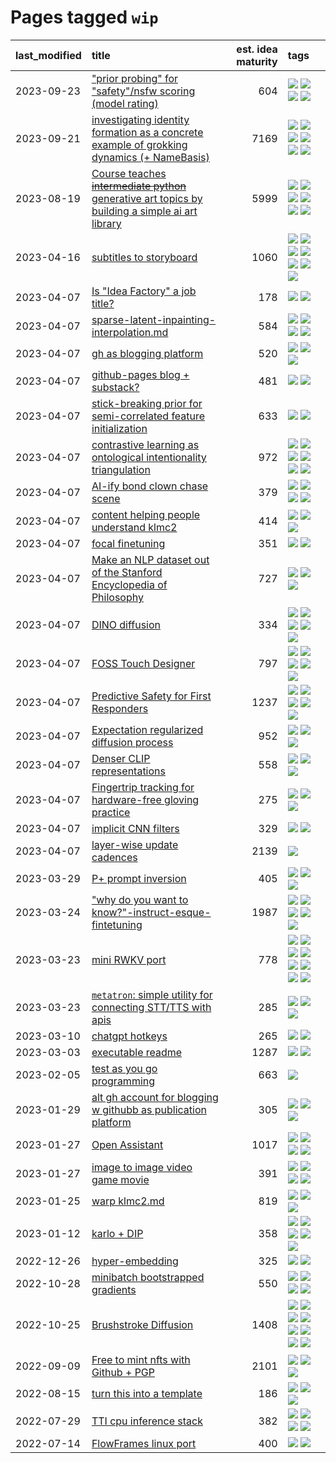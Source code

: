 # Pages tagged `wip`

|last_modified|title|est. idea maturity|tags
|:---|:---|---:|:---|
|2023-09-23|["prior probing" for "safety"/nsfw scoring (model rating)](../prior_probing.md)|604|[![](https://img.shields.io/badge/tag-alignment-82f36e)](../tags/alignment.md) [![](https://img.shields.io/badge/tag-experimental-77485f)](../tags/experimental.md) [![](https://img.shields.io/badge/tag-mechanistic_interpretability-f59257)](../tags/mechanistic_interpretability.md) [![](https://img.shields.io/badge/tag-wip-496a1)](../tags/wip.md)|
|2023-09-21|[investigating identity formation as a concrete example of grokking dynamics (+ NameBasis)](../identity_grokking_dynamics.md)|7169|[![](https://img.shields.io/badge/tag-alignment-82f36e)](../tags/alignment.md) [![](https://img.shields.io/badge/tag-experimental-77485f)](../tags/experimental.md) [![](https://img.shields.io/badge/tag-interpretability-539c8)](../tags/interpretability.md) [![](https://img.shields.io/badge/tag-publication-7fe3bd)](../tags/publication.md) [![](https://img.shields.io/badge/tag-safety-a3de36)](../tags/safety.md) [![](https://img.shields.io/badge/tag-wip-496a1)](../tags/wip.md)|
|2023-08-19|[Course teaches ~~intermediate python~~ generative art topics by building a simple ai art library](../Course_teaches_basic_python_by_building_a_simple_ai_art_library.md)|5999|[![](https://img.shields.io/badge/tag-curriculum-e33481)](../tags/curriculum.md) [![](https://img.shields.io/badge/tag-education-d2ea1b)](../tags/education.md) [![](https://img.shields.io/badge/tag-from_issue-50c04b)](../tags/from_issue.md) [![](https://img.shields.io/badge/tag-public_good-36f98)](../tags/public_good.md) [![](https://img.shields.io/badge/tag-publication-7fe3bd)](../tags/publication.md) [![](https://img.shields.io/badge/tag-wip-496a1)](../tags/wip.md)|
|2023-04-16|[subtitles to storyboard](../subtitles-to-storyboard.md)|1060|[![](https://img.shields.io/badge/tag-accessibility-abf295)](../tags/accessibility.md) [![](https://img.shields.io/badge/tag-animation-b7fb0)](../tags/animation.md) [![](https://img.shields.io/badge/tag-completed-d548d8)](../tags/completed.md) [![](https://img.shields.io/badge/tag-open_source-394ee4)](../tags/open_source.md) [![](https://img.shields.io/badge/tag-prompting-b25b5)](../tags/prompting.md) [![](https://img.shields.io/badge/tag-tooling-76bb24)](../tags/tooling.md) [![](https://img.shields.io/badge/tag-wip-496a1)](../tags/wip.md)|
|2023-04-07|[Is "Idea Factory" a job title?](../idea_factory.md)|178|[![](https://img.shields.io/badge/tag-meta-a682e)](../tags/meta.md) [![](https://img.shields.io/badge/tag-wip-496a1)](../tags/wip.md)|
|2023-04-07|[sparse-latent-inpainting-interpolation.md](../sparse-latent-inpainting-interpolation.md)|584|[![](https://img.shields.io/badge/tag-animation-b7fb0)](../tags/animation.md) [![](https://img.shields.io/badge/tag-prompting-b25b5)](../tags/prompting.md) [![](https://img.shields.io/badge/tag-tooling-76bb24)](../tags/tooling.md) [![](https://img.shields.io/badge/tag-wip-496a1)](../tags/wip.md)|
|2023-04-07|[gh as blogging platform](../gh_as_blogging_platform.md)|520|[![](https://img.shields.io/badge/tag-publication-7fe3bd)](../tags/publication.md) [![](https://img.shields.io/badge/tag-tooling-76bb24)](../tags/tooling.md) [![](https://img.shields.io/badge/tag-wip-496a1)](../tags/wip.md)|
|2023-04-07|[github-pages blog + substack?](../gh-pages-blog-plus-substack.md)|481|[![](https://img.shields.io/badge/tag-tooling-76bb24)](../tags/tooling.md) [![](https://img.shields.io/badge/tag-wip-496a1)](../tags/wip.md)|
|2023-04-07|[stick-breaking prior for semi-correlated feature initialization](../stickbreaking-init.md)|633|[![](https://img.shields.io/badge/tag-experimental-77485f)](../tags/experimental.md) [![](https://img.shields.io/badge/tag-wip-496a1)](../tags/wip.md)|
|2023-04-07|[contrastive learning as ontological intentionality triangulation](../contrastive_learning_as_ontological_intentionality_triangulation.md)|972|[![](https://img.shields.io/badge/tag-meta-a682e)](../tags/meta.md) [![](https://img.shields.io/badge/tag-philosophy-e168be)](../tags/philosophy.md) [![](https://img.shields.io/badge/tag-semiotics-759071)](../tags/semiotics.md) [![](https://img.shields.io/badge/tag-synesthesia-7a219d)](../tags/synesthesia.md) [![](https://img.shields.io/badge/tag-theory-a777bf)](../tags/theory.md) [![](https://img.shields.io/badge/tag-wip-496a1)](../tags/wip.md)|
|2023-04-07|[AI-ify bond clown chase scene](../bond_clown_chase_scene.md)|379|[![](https://img.shields.io/badge/tag-animation-b7fb0)](../tags/animation.md) [![](https://img.shields.io/badge/tag-experimental-77485f)](../tags/experimental.md) [![](https://img.shields.io/badge/tag-foundation-83cbca)](../tags/foundation.md) [![](https://img.shields.io/badge/tag-wip-496a1)](../tags/wip.md)|
|2023-04-07|[content helping people understand klmc2](../explaining_klmc2.md)|414|[![](https://img.shields.io/badge/tag-meta-a682e)](../tags/meta.md) [![](https://img.shields.io/badge/tag-tooling-76bb24)](../tags/tooling.md) [![](https://img.shields.io/badge/tag-wip-496a1)](../tags/wip.md)|
|2023-04-07|[focal finetuning](../focal_finetuning.md)|351|[![](https://img.shields.io/badge/tag-tooling-76bb24)](../tags/tooling.md) [![](https://img.shields.io/badge/tag-wip-496a1)](../tags/wip.md)|
|2023-04-07|[Make an NLP dataset out of the Stanford Encyclopedia of Philosophy](../sep_dataset.md)|727|[![](https://img.shields.io/badge/tag-dataset-98b52b)](../tags/dataset.md) [![](https://img.shields.io/badge/tag-publication-7fe3bd)](../tags/publication.md) [![](https://img.shields.io/badge/tag-wip-496a1)](../tags/wip.md)|
|2023-04-07|[DINO diffusion](../DINO-diffusion.md)|334|[![](https://img.shields.io/badge/tag-completed-d548d8)](../tags/completed.md) [![](https://img.shields.io/badge/tag-experimental-77485f)](../tags/experimental.md) [![](https://img.shields.io/badge/tag-nerf-29349d)](../tags/nerf.md) [![](https://img.shields.io/badge/tag-tooling-76bb24)](../tags/tooling.md) [![](https://img.shields.io/badge/tag-wip-496a1)](../tags/wip.md)|
|2023-04-07|[FOSS Touch Designer](../FOSS_touch_designer.md)|797|[![](https://img.shields.io/badge/tag-alignment-82f36e)](../tags/alignment.md) [![](https://img.shields.io/badge/tag-animation-b7fb0)](../tags/animation.md) [![](https://img.shields.io/badge/tag-publicgood-97a75e)](../tags/publicgood.md) [![](https://img.shields.io/badge/tag-tooling-76bb24)](../tags/tooling.md) [![](https://img.shields.io/badge/tag-wip-496a1)](../tags/wip.md)|
|2023-04-07|[Predictive Safety for First Responders](../safety-officer.md)|1237|[![](https://img.shields.io/badge/tag-completed-d548d8)](../tags/completed.md) [![](https://img.shields.io/badge/tag-dataset-98b52b)](../tags/dataset.md) [![](https://img.shields.io/badge/tag-publication-7fe3bd)](../tags/publication.md) [![](https://img.shields.io/badge/tag-publicgood-97a75e)](../tags/publicgood.md) [![](https://img.shields.io/badge/tag-wip-496a1)](../tags/wip.md)|
|2023-04-07|[Expectation regularized diffusion process](../expectation-regularized-diffusion.md)|952|[![](https://img.shields.io/badge/tag-experimental-77485f)](../tags/experimental.md) [![](https://img.shields.io/badge/tag-stability-43d799)](../tags/stability.md) [![](https://img.shields.io/badge/tag-wip-496a1)](../tags/wip.md)|
|2023-04-07|[Denser CLIP representations](../denser-CLIP.md)|558|[![](https://img.shields.io/badge/tag-experimental-77485f)](../tags/experimental.md) [![](https://img.shields.io/badge/tag-tooling-76bb24)](../tags/tooling.md) [![](https://img.shields.io/badge/tag-wip-496a1)](../tags/wip.md)|
|2023-04-07|[Fingertrip tracking for hardware-free gloving practice](../fingertrip_tracking_for_hardware_free_gloveing_practice.md)|275|[![](https://img.shields.io/badge/tag-experimental-77485f)](../tags/experimental.md) [![](https://img.shields.io/badge/tag-tooling-76bb24)](../tags/tooling.md) [![](https://img.shields.io/badge/tag-wip-496a1)](../tags/wip.md)|
|2023-04-07|[implicit CNN filters](../implicit-cnn-filters.md)|329|[![](https://img.shields.io/badge/tag-experimental-77485f)](../tags/experimental.md) [![](https://img.shields.io/badge/tag-wip-496a1)](../tags/wip.md)|
|2023-04-07|[layer-wise update cadences](../layer-wise-update-cadences.md)|2139|[![](https://img.shields.io/badge/tag-wip-496a1)](../tags/wip.md)|
|2023-03-29|[P+ prompt inversion](../p_plus_inversion.md)|405|[![](https://img.shields.io/badge/tag-prompting-b25b5)](../tags/prompting.md) [![](https://img.shields.io/badge/tag-tooling-76bb24)](../tags/tooling.md) [![](https://img.shields.io/badge/tag-wip-496a1)](../tags/wip.md)|
|2023-03-24|["why do you want to know?"-instruct-esque-fintetuning](../whydoyouwantoknow.md)|1987|[![](https://img.shields.io/badge/tag-aiethics-4b28a8)](../tags/aiethics.md) [![](https://img.shields.io/badge/tag-alignment-82f36e)](../tags/alignment.md) [![](https://img.shields.io/badge/tag-dialogue-795a7e)](../tags/dialogue.md) [![](https://img.shields.io/badge/tag-models-48b79f)](../tags/models.md) [![](https://img.shields.io/badge/tag-wip-496a1)](../tags/wip.md)|
|2023-03-23|[mini RWKV port](../rust_rwkv.md)|778|[![](https://img.shields.io/badge/tag-RNN-1661bc)](../tags/RNN.md) [![](https://img.shields.io/badge/tag-completed-d548d8)](../tags/completed.md) [![](https://img.shields.io/badge/tag-experimental-77485f)](../tags/experimental.md) [![](https://img.shields.io/badge/tag-ggml-296bb1)](../tags/ggml.md) [![](https://img.shields.io/badge/tag-mobilenet-606780)](../tags/mobilenet.md) [![](https://img.shields.io/badge/tag-model_compression-9a9fc4)](../tags/model_compression.md) [![](https://img.shields.io/badge/tag-tooling-76bb24)](../tags/tooling.md) [![](https://img.shields.io/badge/tag-wip-496a1)](../tags/wip.md)|
|2023-03-23|[`metatron`: simple utility for connecting STT/TTS with apis](../metatron.md)|285|[![](https://img.shields.io/badge/tag-accessibility-abf295)](../tags/accessibility.md) [![](https://img.shields.io/badge/tag-tooling-76bb24)](../tags/tooling.md) [![](https://img.shields.io/badge/tag-wip-496a1)](../tags/wip.md)|
|2023-03-10|[chatgpt hotkeys](../chatgpt_hotkeys.md)|265|[![](https://img.shields.io/badge/tag-tooling-76bb24)](../tags/tooling.md) [![](https://img.shields.io/badge/tag-wip-496a1)](../tags/wip.md)|
|2023-03-03|[executable readme](../executable_readme.md)|1287|[![](https://img.shields.io/badge/tag-tooling-76bb24)](../tags/tooling.md) [![](https://img.shields.io/badge/tag-wip-496a1)](../tags/wip.md)|
|2023-02-05|[test as you go programming](../adhd_test_as_you_go.md)|663|[![](https://img.shields.io/badge/tag-wip-496a1)](../tags/wip.md)|
|2023-01-29|[alt gh account for blogging w githubb as publication platform](../alt_gh_account_for_blogging.md)|305|[![](https://img.shields.io/badge/tag-MILESTONE_POC-e6ab9)](../tags/MILESTONE_POC.md) [![](https://img.shields.io/badge/tag-publication-7fe3bd)](../tags/publication.md) [![](https://img.shields.io/badge/tag-wip-496a1)](../tags/wip.md)|
|2023-01-27|[Open Assistant](../open-assistant.md)|1017|[![](https://img.shields.io/badge/tag-accessibility-abf295)](../tags/accessibility.md) [![](https://img.shields.io/badge/tag-publicgood-97a75e)](../tags/publicgood.md) [![](https://img.shields.io/badge/tag-stability-43d799)](../tags/stability.md) [![](https://img.shields.io/badge/tag-wip-496a1)](../tags/wip.md)|
|2023-01-27|[image to image video game movie](../img2img_video_game_movie.md)|391|[![](https://img.shields.io/badge/tag-animation-b7fb0)](../tags/animation.md) [![](https://img.shields.io/badge/tag-prompting-b25b5)](../tags/prompting.md) [![](https://img.shields.io/badge/tag-tooling-76bb24)](../tags/tooling.md) [![](https://img.shields.io/badge/tag-wip-496a1)](../tags/wip.md)|
|2023-01-25|[warp klmc2.md](../warp_klmc2.md)|819|[![](https://img.shields.io/badge/tag-animation-b7fb0)](../tags/animation.md) [![](https://img.shields.io/badge/tag-tooling-76bb24)](../tags/tooling.md) [![](https://img.shields.io/badge/tag-wip-496a1)](../tags/wip.md)|
|2023-01-12|[karlo + DIP](../karlo-dip.md)|358|[![](https://img.shields.io/badge/tag-deepimageprior-b653cf)](../tags/deepimageprior.md) [![](https://img.shields.io/badge/tag-experimental-77485f)](../tags/experimental.md) [![](https://img.shields.io/badge/tag-image_generation-f76896)](../tags/image_generation.md) [![](https://img.shields.io/badge/tag-prior-ac8afc)](../tags/prior.md) [![](https://img.shields.io/badge/tag-wip-496a1)](../tags/wip.md)|
|2022-12-26|[hyper-embedding](../hyperembedding.md)|325|[![](https://img.shields.io/badge/tag-experimental-77485f)](../tags/experimental.md) [![](https://img.shields.io/badge/tag-wip-496a1)](../tags/wip.md)|
|2022-10-28|[minibatch bootstrapped gradients](../minibatch-bootstrapped-gradients.md)|550|[![](https://img.shields.io/badge/tag-experimental-77485f)](../tags/experimental.md) [![](https://img.shields.io/badge/tag-optimization-b3194)](../tags/optimization.md) [![](https://img.shields.io/badge/tag-training-fe76cf)](../tags/training.md) [![](https://img.shields.io/badge/tag-wip-496a1)](../tags/wip.md)|
|2022-10-25|[Brushstroke Diffusion](../brushstroke-diffusion.md)|1408|[![](https://img.shields.io/badge/tag-artisticstyletransfer-254eb)](../tags/artisticstyletransfer.md) [![](https://img.shields.io/badge/tag-creativity-fde018)](../tags/creativity.md) [![](https://img.shields.io/badge/tag-deepgenerativemodeling-d3fceb)](../tags/deepgenerativemodeling.md) [![](https://img.shields.io/badge/tag-experimental-77485f)](../tags/experimental.md) [![](https://img.shields.io/badge/tag-image_processing-e13c2b)](../tags/image_processing.md) [![](https://img.shields.io/badge/tag-modeltraining-297b32)](../tags/modeltraining.md) [![](https://img.shields.io/badge/tag-painting-4ed36d)](../tags/painting.md) [![](https://img.shields.io/badge/tag-wip-496a1)](../tags/wip.md)|
|2022-09-09|[Free to mint nfts with Github + PGP](../free-to-mint-nfts_git_plus_pgp.md)|2101|[![](https://img.shields.io/badge/tag-publicgood-97a75e)](../tags/publicgood.md) [![](https://img.shields.io/badge/tag-tooling-76bb24)](../tags/tooling.md) [![](https://img.shields.io/badge/tag-wip-496a1)](../tags/wip.md)|
|2022-08-15|[turn this into a template](../benchwarmers-template.md)|186|[![](https://img.shields.io/badge/tag-meta-a682e)](../tags/meta.md) [![](https://img.shields.io/badge/tag-tooling-76bb24)](../tags/tooling.md) [![](https://img.shields.io/badge/tag-wip-496a1)](../tags/wip.md)|
|2022-07-29|[TTI cpu inference stack](../TTI-cpu-inference-stack.md)|382|[![](https://img.shields.io/badge/tag-accessibility-abf295)](../tags/accessibility.md) [![](https://img.shields.io/badge/tag-stability-43d799)](../tags/stability.md) [![](https://img.shields.io/badge/tag-tooling-76bb24)](../tags/tooling.md) [![](https://img.shields.io/badge/tag-wip-496a1)](../tags/wip.md)|
|2022-07-14|[FlowFrames linux port](../flowframes-linux-port.md)|400|[![](https://img.shields.io/badge/tag-tooling-76bb24)](../tags/tooling.md) [![](https://img.shields.io/badge/tag-wip-496a1)](../tags/wip.md)|